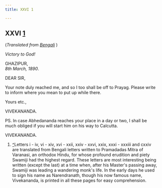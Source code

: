 ```yaml
---
title: XXVI 1

---
```





  

  


## XXVI [1](#fn1)

(*Translated from [Bengali](b6038e6026.pdf)* )

*Victory to God!*

GHAZIPUR,  
*8th March, 1890*.

DEAR SIR,

Your note duly reached me, and so I too shall be off to Prayag. Please
write to inform where you mean to put up while there. 

Yours etc.,

VIVEKANANDA.

  
PS. In case Abhedananda reaches your place in a day or two, I shall be
much obliged if you will start him on his way to Calcutta.

VIVEKANANDA.

1.  [^](#txt1)Letters i - iv, vi - xiv, xvi - xxii, xxiv - xxvi, xxix,
    xxxi - xxxiii and cxxiv are translated from Bengali letters written
    to Pramadadas Mitra of Varanasi, an orthodox Hindu, for whose
    profound erudition and piety Swamiji had the highest regard. These
    letters are most interesting being written (except the last) at a
    time when, after his Master's passing away, Swamiji was leading a
    wandering monk's life. In the early days he used to sign his name as
    Narendranath, though his now famous name, Vivekananda, is printed in
    all these pages for easy comprehension.


